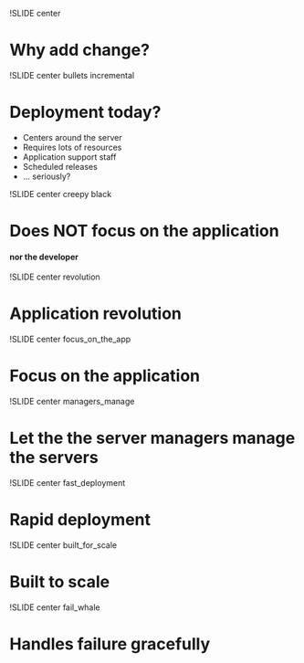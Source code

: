 !SLIDE center
# Why add change? #

!SLIDE center bullets incremental
# Deployment today? #

 * Centers around the server
 * Requires lots of resources 
 * Application support staff
 * Scheduled releases
 * ... seriously?

!SLIDE center creepy black
# Does NOT focus on the application #

<h4>nor the developer</h4>

!SLIDE center revolution
# Application revolution #

!SLIDE center focus_on_the_app

# Focus on the application #

!SLIDE center managers_manage
# Let the the server managers manage the servers #

!SLIDE center fast_deployment
# Rapid deployment #

!SLIDE center built_for_scale
# Built to scale #

!SLIDE center fail_whale
# Handles failure gracefully